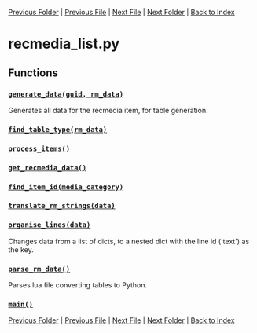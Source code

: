 [Previous Folder](../items/item_article.md) | [Previous File](literature_list.md) | [Next File](weapon_list.md) | [Next Folder](../objects/body_location.md) | [Back to Index](../../index.md)

# recmedia_list.py

## Functions

### [`generate_data(guid, rm_data)`](https://github.com/Vaileasys/pz-wiki_parser/blob/main/scripts/lists/recmedia_list.py#L15)

Generates all data for the recmedia item, for table generation.

### [`find_table_type(rm_data)`](https://github.com/Vaileasys/pz-wiki_parser/blob/main/scripts/lists/recmedia_list.py#L111)
### [`process_items()`](https://github.com/Vaileasys/pz-wiki_parser/blob/main/scripts/lists/recmedia_list.py#L129)
### [`get_recmedia_data()`](https://github.com/Vaileasys/pz-wiki_parser/blob/main/scripts/lists/recmedia_list.py#L148)
### [`find_item_id(media_category)`](https://github.com/Vaileasys/pz-wiki_parser/blob/main/scripts/lists/recmedia_list.py#L154)
### [`translate_rm_strings(data)`](https://github.com/Vaileasys/pz-wiki_parser/blob/main/scripts/lists/recmedia_list.py#L163)
### [`organise_lines(data)`](https://github.com/Vaileasys/pz-wiki_parser/blob/main/scripts/lists/recmedia_list.py#L177)

Changes data from a list of dicts, to a nested dict with the line id ('text') as the key.

### [`parse_rm_data()`](https://github.com/Vaileasys/pz-wiki_parser/blob/main/scripts/lists/recmedia_list.py#L186)

Parses lua file converting tables to Python.

### [`main()`](https://github.com/Vaileasys/pz-wiki_parser/blob/main/scripts/lists/recmedia_list.py#L195)


[Previous Folder](../items/item_article.md) | [Previous File](literature_list.md) | [Next File](weapon_list.md) | [Next Folder](../objects/body_location.md) | [Back to Index](../../index.md)
